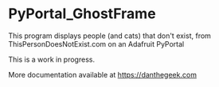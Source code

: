 # PyPortal_GhostFrame
This program displays people (and cats) that don't exist, from ThisPersonDoesNotExist.com on an Adafruit PyPortal

This is a work in progress.

More documentation available at https://danthegeek.com
